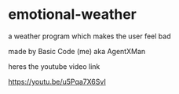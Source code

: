 # emotional-weather
a weather program which makes the user feel bad


made by Basic Code (me) aka AgentXMan

heres the youtube video link

https://youtu.be/u5Pqa7X6SvI

